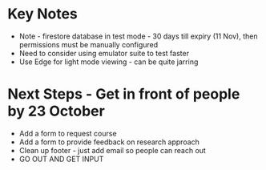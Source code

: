 # Key Notes
- Note - firestore database in test mode - 30 days till expiry (11 Nov), then permissions must be manually configured
- Need to consider using emulator suite to test faster
- Use Edge for light mode viewing - can be quite jarring

# Next Steps - Get in front of people by 23 October
- Add a form to request course
- Add a form to provide feedback on research approach
- Clean up footer - just add email so people can reach out
- GO OUT AND GET INPUT
